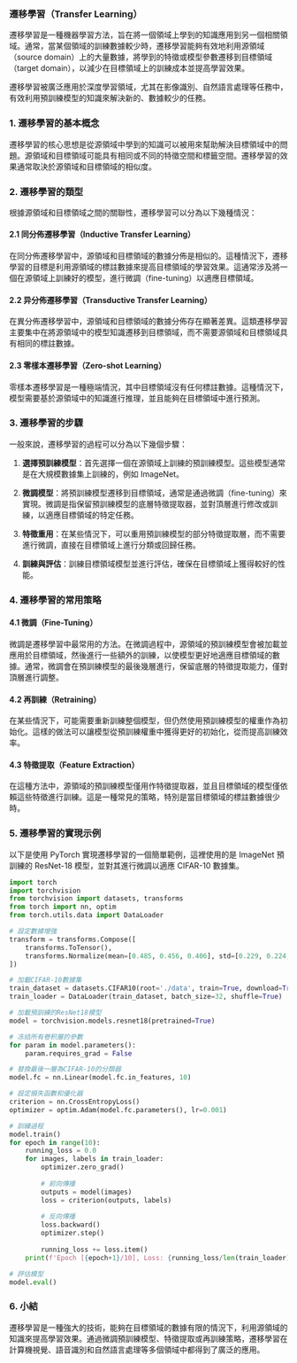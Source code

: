 ### 遷移學習（Transfer Learning）

遷移學習是一種機器學習方法，旨在將一個領域上學到的知識應用到另一個相關領域。通常，當某個領域的訓練數據較少時，遷移學習能夠有效地利用源領域（source domain）上的大量數據，將學到的特徵或模型參數遷移到目標領域（target domain），以減少在目標領域上的訓練成本並提高學習效果。

遷移學習被廣泛應用於深度學習領域，尤其在影像識別、自然語言處理等任務中，有效利用預訓練模型的知識來解決新的、數據較少的任務。

### 1. 遷移學習的基本概念

遷移學習的核心思想是從源領域中學到的知識可以被用來幫助解決目標領域中的問題。源領域和目標領域可能具有相同或不同的特徵空間和標籤空間。遷移學習的效果通常取決於源領域和目標領域的相似度。

### 2. 遷移學習的類型

根據源領域和目標領域之間的關聯性，遷移學習可以分為以下幾種情況：

#### 2.1 同分佈遷移學習（Inductive Transfer Learning）

在同分佈遷移學習中，源領域和目標領域的數據分佈是相似的。這種情況下，遷移學習的目標是利用源領域的標註數據來提高目標領域的學習效果。這通常涉及將一個在源領域上訓練好的模型，進行微調（fine-tuning）以適應目標領域。

#### 2.2 异分佈遷移學習（Transductive Transfer Learning）

在異分佈遷移學習中，源領域和目標領域的數據分佈存在顯著差異。這類遷移學習主要集中在將源領域中的模型知識遷移到目標領域，而不需要源領域和目標領域具有相同的標註數據。

#### 2.3 零樣本遷移學習（Zero-shot Learning）

零樣本遷移學習是一種極端情況，其中目標領域沒有任何標註數據。這種情況下，模型需要基於源領域中的知識進行推理，並且能夠在目標領域中進行預測。

### 3. 遷移學習的步驟

一般來說，遷移學習的過程可以分為以下幾個步驟：

1. **選擇預訓練模型**：首先選擇一個在源領域上訓練的預訓練模型。這些模型通常是在大規模數據集上訓練的，例如 ImageNet。

2. **微調模型**：將預訓練模型遷移到目標領域，通常是通過微調（fine-tuning）來實現。微調是指保留預訓練模型的底層特徵提取器，並對頂層進行修改或訓練，以適應目標領域的特定任務。

3. **特徵重用**：在某些情況下，可以重用預訓練模型的部分特徵提取層，而不需要進行微調，直接在目標領域上進行分類或回歸任務。

4. **訓練與評估**：訓練目標領域模型並進行評估，確保在目標領域上獲得較好的性能。

### 4. 遷移學習的常用策略

#### 4.1 微調（Fine-Tuning）

微調是遷移學習中最常用的方法。在微調過程中，源領域的預訓練模型會被加載並應用於目標領域，然後進行一些額外的訓練，以使模型更好地適應目標領域的數據。通常，微調會在預訓練模型的最後幾層進行，保留底層的特徵提取能力，僅對頂層進行調整。

#### 4.2 再訓練（Retraining）

在某些情況下，可能需要重新訓練整個模型，但仍然使用預訓練模型的權重作為初始化。這樣的做法可以讓模型從預訓練權重中獲得更好的初始化，從而提高訓練效率。

#### 4.3 特徵提取（Feature Extraction）

在這種方法中，源領域的預訓練模型僅用作特徵提取器，並且目標領域的模型僅依賴這些特徵進行訓練。這是一種常見的策略，特別是當目標領域的標註數據很少時。

### 5. 遷移學習的實現示例

以下是使用 PyTorch 實現遷移學習的一個簡單範例，這裡使用的是 ImageNet 預訓練的 ResNet-18 模型，並對其進行微調以適應 CIFAR-10 數據集。

```python
import torch
import torchvision
from torchvision import datasets, transforms
from torch import nn, optim
from torch.utils.data import DataLoader

# 設定數據增強
transform = transforms.Compose([
    transforms.ToTensor(),
    transforms.Normalize(mean=[0.485, 0.456, 0.406], std=[0.229, 0.224, 0.225]),
])

# 加載CIFAR-10數據集
train_dataset = datasets.CIFAR10(root='./data', train=True, download=True, transform=transform)
train_loader = DataLoader(train_dataset, batch_size=32, shuffle=True)

# 加載預訓練的ResNet18模型
model = torchvision.models.resnet18(pretrained=True)

# 冻结所有卷积層的參數
for param in model.parameters():
    param.requires_grad = False

# 替換最後一層為CIFAR-10的分類器
model.fc = nn.Linear(model.fc.in_features, 10)

# 設定損失函數和優化器
criterion = nn.CrossEntropyLoss()
optimizer = optim.Adam(model.fc.parameters(), lr=0.001)

# 訓練過程
model.train()
for epoch in range(10):
    running_loss = 0.0
    for images, labels in train_loader:
        optimizer.zero_grad()
        
        # 前向傳播
        outputs = model(images)
        loss = criterion(outputs, labels)
        
        # 反向傳播
        loss.backward()
        optimizer.step()
        
        running_loss += loss.item()
    print(f'Epoch [{epoch+1}/10], Loss: {running_loss/len(train_loader)}')

# 評估模型
model.eval()
```

### 6. 小結

遷移學習是一種強大的技術，能夠在目標領域的數據有限的情況下，利用源領域的知識來提高學習效果。通過微調預訓練模型、特徵提取或再訓練策略，遷移學習在計算機視覺、語音識別和自然語言處理等多個領域中都得到了廣泛的應用。